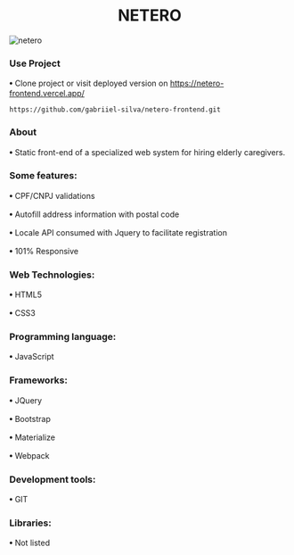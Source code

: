<h1 align="center"> NETERO </h1>

![netero](netero.png)

<h3>Use Project</h3>

𖧹 Clone project or visit deployed version on https://netero-frontend.vercel.app/
```
https://github.com/gabriiel-silva/netero-frontend.git
```

<h3>About</h3>

𖧹 Static front-end of a specialized web system for hiring elderly caregivers.

<h3>Some features:</h3>
<p> 𖧹 CPF/CNPJ validations </p>
<p> 𖧹 Autofill address information with postal code </p>
<p> 𖧹 Locale API consumed with Jquery to facilitate registration </p>
<p> 𖧹 101% Responsive </p>

<h3>Web Technologies:</h3>

<p> 𖧹 HTML5 </P>
𖧹 CSS3

<h3>Programming language:</h3>

𖧹 JavaScript

<h3>Frameworks:</h3>

<p> 𖧹 JQuery </p>
<p> 𖧹 Bootstrap </p>
<p> 𖧹 Materialize </p>
𖧹 Webpack

<h3>Development tools:</h3>

𖧹 GIT

<h3>Libraries:</h3>

𖧹 Not listed

